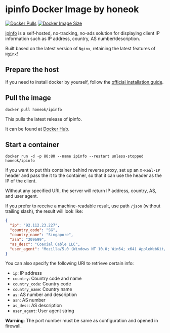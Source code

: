 # ipinfo Docker Image by honeok

[![Docker Pulls](https://img.shields.io/docker/pulls/honeok/ipinfo.svg?style=flat-square)](https://hub.docker.com/r/honeok/ipinfo)
[![Docker Image Size](https://img.shields.io/docker/image-size/honeok/ipinfo.svg?style=flat-square)](https://hub.docker.com/r/honeok/ipinfo)

[ipinfo][1] is a self-hosted, no-tracking, no-ads solution for displaying client IP information such as IP address, country, AS number/description.

Built based on the latest version of `Nginx`, retaining the latest features of `Nginx`!

## Prepare the host

If you need to install docker by yourself, follow the [official installation guide][2].

## Pull the image

```shell
docker pull honeok/ipinfo
```

This pulls the latest release of ipinfo.

It can be found at [Docker Hub][3].

## Start a container

```shell
docker run -d -p 80:80 --name ipinfo --restart unless-stopped honeok/ipinfo
```

If you want to put this container behind reverse proxy, set up an `X-Real-IP` header and pass the it to the container, so that it can use the header as the IP of the client.

Without any specified URI, the server will return IP address, country, AS, and user agent.

If you prefer to receive a machine-readable result, use path `/json` (without trailing slash), the result will look like:

```json
{
  "ip": "92.112.23.227",
  "country_code": "SG",
  "country_name": "Singapore",
  "asn": "209699",
  "as_desc": "Coaxial Cable LLC",
  "user_agent": "Mozilla/5.0 (Windows NT 10.0; Win64; x64) AppleWebKit/537.36 (KHTML, like Gecko) Chrome/136.0.0.0 Safari/537.36"
}
```

You can also specify the following URI to retrieve certain info:

- `ip`: IP address
- `country`: Country code and name
- `country_code`: Country code
- `country_name`: Country name
- `as`: AS number and description
- `asn`: AS number
- `as_desc`: AS description
- `user_agent`: User agent string

**Warning**: The port number must be same as configuration and opened in firewall.

[1]: https://github.com/honeok/tools/blob/master/forge/ipinfo/README.md
[2]: https://docs.docker.com/install
[3]: https://hub.docker.com/r/honeok/ipinfo